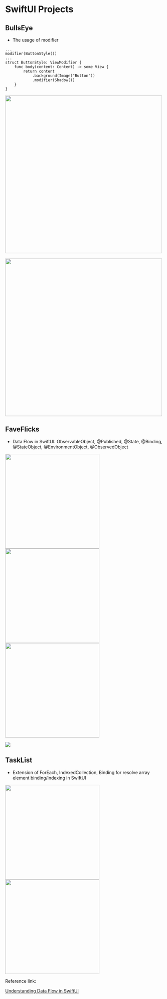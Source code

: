 # SwiftUI Projects

 ## BullsEye
 - The usage of modifier

```
...
modifier(ButtonStyle())
...
struct ButtonStyle: ViewModifier {
    func body(content: Content) -> some View {
        return content
            .background(Image("Button"))
            .modifier(Shadow())
    }
}
```

<image src="images/bullseye.png" width="500"></image>
<br><br>
<image src="images/bullseye1.png" width="500"></image>

 ## FaveFlicks

- Data Flow in SwiftUI: ObservableObject, @Published, @State, @Binding, @StateObject, @EnvironmentObject, @ObservedObject
<p float="left">
<image src="images/faveflicks.png" height="300"></image>
<image src="images/faveflicks2.png" height="300"></image>
<image src="images/faveflicks3.png" height="300"></image>
</p>
 
 <image src="images/dataflow.png"></image>

 ## TaskList
 - Extension of ForEach, IndexedCollection, Binding for resolve array element binding/indexing in SwiftUI
<p float="left">
 <image src="images/tasklist.png" height="300"></image>
 <image src="images/addtask.png" height="300"></image>
</p>

 
 Reference link: 

 [Understanding Data Flow in SwiftUI](https://www.raywenderlich.com/11781349-understanding-data-flow-in-swiftui)


